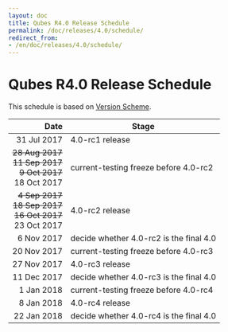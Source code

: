 ```yaml
---
layout: doc
title: Qubes R4.0 Release Schedule
permalink: /doc/releases/4.0/schedule/
redirect_from:
- /en/doc/releases/4.0/schedule/
---
```


Qubes R4.0 Release Schedule
===========================

This schedule is based on [Version Scheme](/doc/version-scheme/#release-schedule).

|  Date       | Stage                                   |
| -----------:| --------------------------------------- |
| 31 Jul 2017 | 4.0-rc1 release                         |
| <strike>28 Aug 2017</strike><br/><strike>11 Sep 2017</strike><br/><strike>9 Oct 2017</strike><br/>18 Oct 2017 | current-testing freeze before 4.0-rc2   |
| <strike> 4 Sep 2017</strike><br/><strike>18 Sep 2017</strike><br/><strike>16 Oct 2017</strike><br/>23 Oct 2017 | 4.0-rc2 release                         |
| 6 Nov 2017 | decide whether 4.0-rc2 is the final 4.0 |
| 20 Nov 2017 | current-testing freeze before 4.0-rc3 |
| 27 Nov 2017 | 4.0-rc3 release |
| 11 Dec 2017 | decide whether 4.0-rc3 is the final 4.0 |
|  1 Jan 2018 | current-testing freeze before 4.0-rc4 |
|  8 Jan 2018 | 4.0-rc4 release |
| 22 Jan 2018 | decide whether 4.0-rc4 is the final 4.0 |
